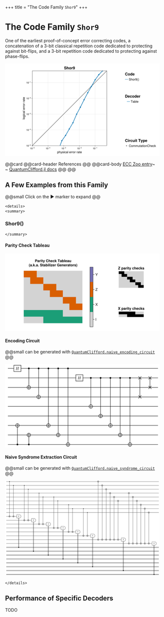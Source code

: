 +++
title = "The Code Family `Shor9`"
+++

# The Code Family `Shor9`

One of the earliest proof-of-concept error correcting codes, a concatenation of a 3-bit classical repetition code dedicated to protecting against bit-flips, and a 3-bit repetition code dedicated to protecting against phase-flips.

![summary of all evaluations that have been executed for this code family](./totalsummary.png)

@@card
@@card-header
References
@@
@@card-body
[ECC Zoo entry](https://errorcorrectionzoo.org/c/shor_nine)~~~<br>~~~
[QuantumClifford.jl docs](https://quantumsavory.github.io/QuantumClifford.jl/dev/ECC_API/#QuantumClifford.ECC.Shor9)
@@
@@


## A Few Examples from this Family

@@small
Click on the &#9654; marker to expand
@@


~~~
<details>
<summary>
~~~
### Shor9()
~~~
</summary>
~~~

#### Parity Check Tableau

![the parity check tableau of the Shor9() instance of this code family](./Shor9().png)

#### Encoding Circuit

@@small
can be generated with [`QuantumClifford.naive_encoding_circuit`](https://quantumsavory.github.io/QuantumClifford.jl/dev/ECC_API/#QuantumClifford.ECC.naive_encoding_circuit)
@@

![the encoding circuit of the Shor9() instance of this code family](./Shor9()_encoding.png)

<!-- TODO: Make QASM download for naive encoding circuit -->

#### Naive Syndrome Extraction Circuit

@@small
can be generated with [`QuantumClifford.naive_syndrome_circuit`](https://quantumsavory.github.io/QuantumClifford.jl/dev/ECC_API/#QuantumClifford.ECC.naive_syndrome_circuit)
@@

![the naive syndrome extraction circuit of the Shor9() instance of this code family](./Shor9()_naive_syndrome.png)

<!-- TODO: Make QASM download for naive syndrome circuit -->

<!-- #### Shor Syndrome Extraction Circuit -->

<!-- @@small -->
<!-- can be generated with [`QuantumClifford.shor_syndrome_circuit`](https://quantumsavory.github.io/QuantumClifford.jl/dev/ECC_API/#QuantumClifford.ECC.shor_syndrome_circuit) -->
<!-- @@ -->

<!-- TODO: Make QASM download for Shor syndrome circuit -->

~~~
</details>
~~~



## Performance of Specific Decoders

TODO
